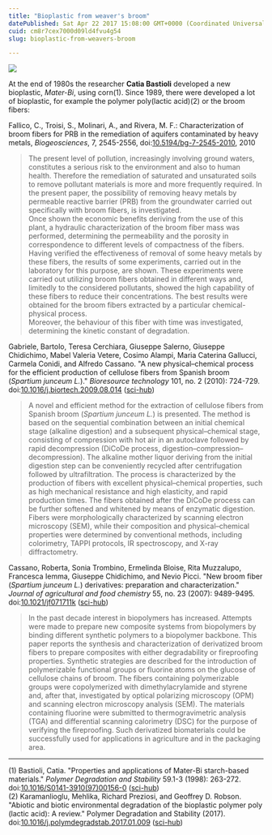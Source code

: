 ```yaml
---
title: "Bioplastic from weaver's broom"
datePublished: Sat Apr 22 2017 15:08:00 GMT+0000 (Coordinated Universal Time)
cuid: cm8r7cex7000d09ld4fvu4g54
slug: bioplastic-from-weavers-broom

---
```



[![](https://cdn.hashnode.com/res/hashnode/image/upload/v1743070790308/10889b7c-d717-492b-99c9-21a5e7711a84.jpeg)](https://commons.wikimedia.org/wiki/File:Massif_de_gen%C3%AAts_(Spartieum_junceum).jpg)

At the end of 1980s the researcher **Catia Bastioli** developed a new bioplastic, _Mater-Bi_, using corn(1). Since 1989, there were developed a lot of bioplastic, for example the polymer poly(lactic acid)(2) or the broom fibers:

Fallico, C., Troisi, S., Molinari, A., and Rivera, M. F.: Characterization of broom fibers for PRB in the remediation of aquifers contaminated by heavy metals, _Biogeosciences_, 7, 2545-2556, doi:[10.5194/bg-7-2545-2010](http://www.biogeosciences.net/7/2545/2010/bg-7-2545-2010.html), 2010

> The present level of pollution, increasingly involving ground waters, constitutes a serious risk to the environment and also to human health. Therefore the remediation of saturated and unsaturated soils to remove pollutant materials is more and more frequently required. In the present paper, the possibility of removing heavy metals by permeable reactive barrier (PRB) from the groundwater carried out specifically with broom fibers, is investigated.  
> Once shown the economic benefits deriving from the use of this plant, a hydraulic characterization of the broom fiber mass was performed, determining the permeability and the porosity in correspondence to different levels of compactness of the fibers.  
> Having verified the effectiveness of removal of some heavy metals by these fibers, the results of some experiments, carried out in the laboratory for this purpose, are shown. These experiments were carried out utilizing broom fibers obtained in different ways and, limitedly to the considered pollutants, showed the high capability of these fibers to reduce their concentrations. The best results were obtained for the broom fibers extracted by a particular chemical-physical process.  
> Moreover, the behaviour of this fiber with time was investigated, determining the kinetic constant of degradation.

Gabriele, Bartolo, Teresa Cerchiara, Giuseppe Salerno, Giuseppe Chidichimo, Mabel Valeria Vetere, Cosimo Alampi, Maria Caterina Gallucci, Carmela Conidi, and Alfredo Cassano. "A new physical–chemical process for the efficient production of cellulose fibers from Spanish broom (_Spartium junceum L._)." _Bioresource technology_ 101, no. 2 (2010): 724-729. doi:[10.1016/j.biortech.2009.08.014](http://doi.org/10.1016/j.biortech.2009.08.014) ([sci-hub](http://sci-hub.bz/10.1016/j.biortech.2009.08.014))

> A novel and efficient method for the extraction of cellulose fibers from Spanish broom (_Spartium junceum L._) is presented. The method is based on the sequential combination between an initial chemical stage (alkaline digestion) and a subsequent physical–chemical stage, consisting of compression with hot air in an autoclave followed by rapid decompression (DiCoDe process, digestion–compression–decompression). The alkaline mother liquor deriving from the initial digestion step can be conveniently recycled after centrifugation followed by ultrafiltration. The process is characterized by the production of fibers with excellent physical–chemical properties, such as high mechanical resistance and high elasticity, and rapid production times. The fibers obtained after the DiCoDe process can be further softened and whitened by means of enzymatic digestion.  
> Fibers were morphologically characterized by scanning electron microscopy (SEM), while their composition and physical–chemical properties were determined by conventional methods, including colorimetry, TAPPI protocols, IR spectroscopy, and X-ray diffractometry.

Cassano, Roberta, Sonia Trombino, Ermelinda Bloise, Rita Muzzalupo, Francesca Iemma, Giuseppe Chidichimo, and Nevio Picci. "New broom fiber (_Spartium junceum L._) derivatives: preparation and characterization." _Journal of agricultural and food chemistry_ 55, no. 23 (2007): 9489-9495. doi:[10.1021/jf071711k](http://doi.org/10.1021/jf071711k) ([sci-hub](http://sci-hub.bz/10.1021/jf071711k))

> In the past decade interest in biopolymers has increased. Attempts were made to prepare new composite systems from biopolymers by binding different synthetic polymers to a biopolymer backbone. This paper reports the synthesis and characterization of derivatized broom fibers to prepare composites with either degradability or fireproofing properties. Synthetic strategies are described for the introduction of polymerizable functional groups or fluorine atoms on the glucose of cellulose chains of broom. The fibers containing polymerizable groups were copolymerized with dimethylacrylamide and styrene and, after that, investigated by optical polarizing microscopy (OPM) and scanning electron microscopy analysis (SEM). The materials containing fluorine were submitted to thermogravimetric analysis (TGA) and differential scanning calorimetry (DSC) for the purpose of verifying the fireproofing. Such derivatized biomaterials could be successfully used for applications in agriculture and in the packaging area.

* * *

(1) Bastioli, Catia. "Properties and applications of Mater-Bi starch-based materials." _Polymer Degradation and Stability_ 59.1-3 (1998): 263-272. doi:[10.1016/S0141-3910(97)00156-0](https://doi.org/10.1016/S0141-3910(97)00156-0) ([sci-hub](http://sci-hub.bz/10.1016/S0141-3910(97)00156-0))  
(2) Karamanlioglu, Mehlika, Richard Preziosi, and Geoffrey D. Robson. "Abiotic and biotic environmental degradation of the bioplastic polymer poly (lactic acid): A review." Polymer Degradation and Stability (2017). doi:[10.1016/j.polymdegradstab.2017.01.009](http://doi.org/10.1016/j.polymdegradstab.2017.01.009) ([sci-hub](http://sci-hub.bz/10.1016/j.polymdegradstab.2017.01.009))